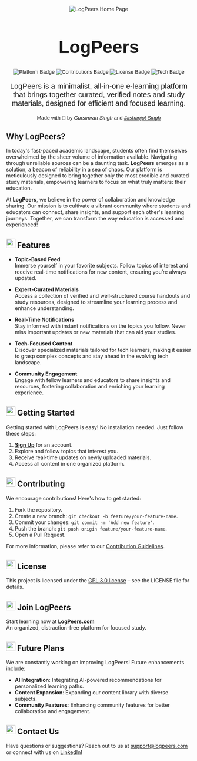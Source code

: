 <p align="center">
  <img src="https://github.com/user-attachments/assets/490eaebc-2cf2-47d3-a803-67a9db863c6c" alt="LogPeers Home Page">
</p>

<h1 align="center" style="font-family: 'Montserrat', sans-serif; font-weight: bold; font-size: 3rem;">LogPeers</h1>

<p align="center" style="font-family: 'Montserrat', sans-serif;">
  <img src="https://img.shields.io/badge/Platform-Education-blueviolet?style=flat-square" alt="Platform Badge">
  <img src="https://img.shields.io/badge/Contributions-Welcome-brightgreen?style=flat-square" alt="Contributions Badge">
  <img src="https://img.shields.io/badge/License-MIT-informational?style=flat-square" alt="License Badge">
  <img src="https://img.shields.io/badge/Tech-Focused-orange?style=flat-square" alt="Tech Badge">
</p>

<p align="center" style="font-family: 'Montserrat', sans-serif; font-size: 1.25rem;">
  LogPeers is a minimalist, all-in-one e-learning platform that brings together curated, verified notes and study materials, designed for efficient and focused learning.
</p>

<p align="center" style="font-family: 'Montserrat', sans-serif;">
  Made with 💖 by <a href="https://linkedin.com/in/gursimrxnsingh" style="text-decoration: none;"><i>Gursimran Singh</i></a> and <a href="https://linkedin.com/in/jashanjotsingh01"><i>Jashanjot Singh</i></a>
</p>

## Why LogPeers?

In today's fast-paced academic landscape, students often find themselves overwhelmed by the sheer volume of information available. Navigating through unreliable sources can be a daunting task. **LogPeers** emerges as a solution, a beacon of reliability in a sea of chaos. Our platform is meticulously designed to bring together only the most credible and curated study materials, empowering learners to focus on what truly matters: their education.

At **LogPeers**, we believe in the power of collaboration and knowledge sharing. Our mission is to cultivate a vibrant community where students and educators can connect, share insights, and support each other's learning journeys. Together, we can transform the way education is accessed and experienced!

## <img src="https://cdn-icons-png.flaticon.com/512/1541/1541425.png" width="25px"> Features

- **Topic-Based Feed**  
  Immerse yourself in your favorite subjects. Follow topics of interest and receive real-time notifications for new content, ensuring you’re always updated.

- **Expert-Curated Materials**  
  Access a collection of verified and well-structured course handouts and study resources, designed to streamline your learning process and enhance understanding.

- **Real-Time Notifications**  
  Stay informed with instant notifications on the topics you follow. Never miss important updates or new materials that can aid your studies.

- **Tech-Focused Content**  
  Discover specialized materials tailored for tech learners, making it easier to grasp complex concepts and stay ahead in the evolving tech landscape.

- **Community Engagement**  
  Engage with fellow learners and educators to share insights and resources, fostering collaboration and enriching your learning experience.

## <img src="https://cdn-icons-png.flaticon.com/512/10273/10273291.png" width="25px"> Getting Started

Getting started with LogPeers is easy! No installation needed. Just follow these steps:

1. **[Sign Up](https://logpeers.vercel.app/)** for an account.
2. Explore and follow topics that interest you.
3. Receive real-time updates on newly uploaded materials.
4. Access all content in one organized platform.

## <img src="https://cdn-icons-png.flaticon.com/512/1336/1336989.png" width="25px"> Contributing

We encourage contributions! Here's how to get started:

1. Fork the repository.
2. Create a new branch: `git checkout -b feature/your-feature-name`.
3. Commit your changes: `git commit -m 'Add new feature'`.
4. Push the branch: `git push origin feature/your-feature-name`.
5. Open a Pull Request.

For more information, please refer to our [Contribution Guidelines](CONTRIBUTING.md).

## <img src="https://cdn-icons-png.flaticon.com/512/8277/8277085.png" width="25px"> License

This project is licensed under the [GPL 3.0 license](LICENSE) – see the LICENSE file for details.

## <img src="https://cdn-icons-png.flaticon.com/512/5705/5705821.png" width="25px"> Join LogPeers

Start learning now at **[LogPeers.com](https://logpeers.vercel.app/)**  
An organized, distraction-free platform for focused study.

## <img src="https://cdn-icons-png.flaticon.com/512/3812/3812272.png" width="25px"> Future Plans

We are constantly working on improving LogPeers! Future enhancements include:

- **AI Integration**: Integrating AI-powered recommendations for personalized learning paths.
- **Content Expansion**: Expanding our content library with diverse subjects.
- **Community Features**: Enhancing community features for better collaboration and engagement.

## <img src="https://cdn-icons-png.flaticon.com/512/9195/9195221.png" width="25px"> Contact Us

Have questions or suggestions? Reach out to us at [support@logpeers.com](mailto:support@logpeers.com) or connect with us on [LinkedIn](https://linkedin.com/in/gursimrxnsingh)!
